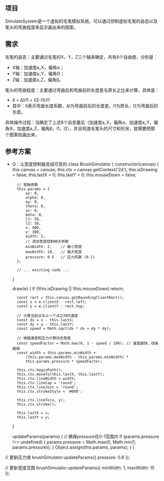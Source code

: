 ## 项目
SimulateSystem是一个虚拟的毛笔模拟系统，可以通过控制虚拟毛笔的姿态以及笔头的弯曲程度来显示画出来的图案。

## 需求
毛笔的姿态：主要通过毛笔的X，Y，Z三个轴来确定，共有6个自由度，分别是：
- X轴：加速度a_X，偏角α；
- Y轴：加速度a_Y，偏角Θ；
- Z轴：加速度a_Z，偏角β。

笔头的弯曲程度：主要通过弯曲后和弯曲前的长度差与原长之比来计算，具体是：
- δ = Δl/l1 = (l2-l1)/l1
- 其中：δ表示弯曲长度系数，Δl为弯曲前后的长度差，l1为原长，l2为弯曲后的长度。

具体操作过程：当确定了上述8个自变量后（加速度a_X，偏角α，加速度a_Y，偏角Θ，加速度a_Z，偏角β，l1，l2），并且知道毛笔头的尺寸和形状，就需要把那个图案给画出来。

## 参考方案
- Q：让宽度控制器变成可变的
class BrushSimulator {
    constructor(canvas) {
        this.canvas = canvas;
        this.ctx = canvas.getContext('2d');
        this.isDrawing = false;
        this.lastX = 0;
        this.lastY = 0;
        this.mouseDown = false; 

        // 笔触参数
        this.params = {
            ax: 0,
            alpha: 0,
            ay: 0,
            theta: 0,
            az: 0,
            beta: 0,
            l1: 50,
            l2: 50,
            x: 400,
            y: 300,
            width: 5,
            // 添加宽度控制相关参数
            minWidth: 2,    // 最小宽度
            maxWidth: 10,   // 最大宽度
            pressure: 0.5   // 压力系数 (0-1)
        };

        // ... existing code ...
    }

    draw(e) {
        if (!this.isDrawing || !this.mouseDown) return;

        const rect = this.canvas.getBoundingClientRect();
        const x = e.clientX - rect.left;
        const y = e.clientY - rect.top;
        
        // 计算当前点与上一个点之间的速度
        const dx = x - this.lastX;
        const dy = y - this.lastY;
        const speed = Math.sqrt(dx * dx + dy * dy);
        
        // 根据速度和压力计算动态宽度
        const speedFactor = Math.max(0, 1 - speed / 100); // 速度越快，线条越细
        const width = this.params.minWidth + 
            (this.params.maxWidth - this.params.minWidth) * 
            this.params.pressure * speedFactor;

        this.ctx.beginPath();
        this.ctx.moveTo(this.lastX, this.lastY);
        this.ctx.lineWidth = width;
        this.ctx.lineCap = 'round';
        this.ctx.lineJoin = 'round';
        this.ctx.strokeStyle = '#000';
        
        this.ctx.lineTo(x, y);
        this.ctx.stroke();

        this.lastX = x;
        this.lastY = y;
    }

    updateParams(params) {
        // 确保pressure在0-1范围内
        if (params.pressure !== undefined) {
            params.pressure = Math.max(0, Math.min(1, params.pressure));
        }
        Object.assign(this.params, params);
    }
}

// 更新压力值
brushSimulator.updateParams({ pressure: 0.8 });

// 更新宽度范围
brushSimulator.updateParams({
    minWidth: 1,
    maxWidth: 15
});